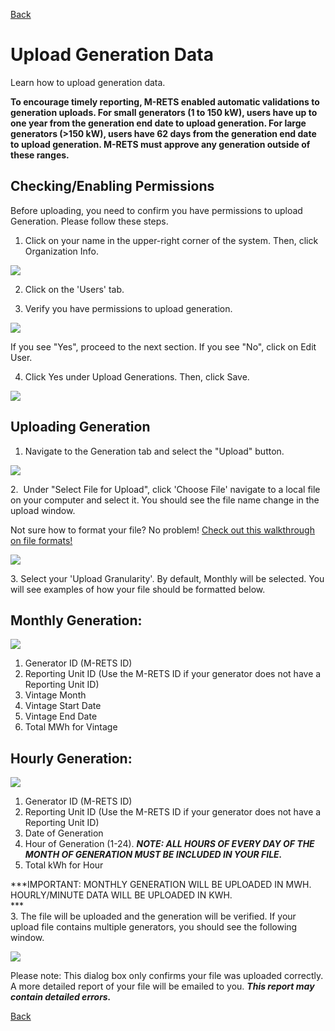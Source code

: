 [Back](https://mrets.github.io/Help/index)

Upload Generation Data
======================

Learn how to upload generation data.

**To encourage timely reporting, M-RETS enabled automatic validations to generation uploads. For small generators (1 to 150 kW), users have up to one year from the generation end date to upload generation. For large generators (>150 kW), users have 62 days from the generation end date to upload generation. M-RETS must approve any generation outside of these ranges.**

Checking/Enabling Permissions
--------------------

Before uploading, you need to confirm you have permissions to upload Generation. Please follow these steps.

1. Click on your name in the upper-right corner of the system. Then, click Organization Info.

![](https://github.com/mrets/photos/blob/master/add_update_billing_info1.gif?raw=true)

2. Click on the 'Users' tab.

3. Verify you have permissions to upload generation. 

![](https://github.com/mrets/photos/blob/master/generation_upload_data6.png?raw=true)

If you see "Yes", proceed to the next section. If you see "No", click on Edit User.

4. Click Yes under Upload Generations. Then, click Save.

![](https://github.com/mrets/photos/blob/master/generation_upload_data7.png?raw=true)

Uploading Generation
--------------------

1.  Navigate to the Generation tab and select the "Upload" button.

![](https://github.com/mrets/photos/blob/master/generation_upload_data1.png?raw=true)

2\.  Under "Select File for Upload", click 'Choose File' navigate to a local file on your computer and select it. You should see the file name change in the upload window. 

Not sure how to format your file? No problem! [Check out this walkthrough on file formats!](https://mrets.github.io/Help/generation_upload_format)

![](https://github.com/mrets/photos/blob/master/generation_upload_data2.png?raw=true)

3\. Select your 'Upload Granularity'. By default, Monthly will be selected. You will see examples of how your file should be formatted below.

Monthly Generation:
-------------------

![](https://github.com/mrets/photos/blob/master/generation_upload_data8.png?raw=true)

1.  Generator ID (M-RETS ID)
2.  Reporting Unit ID (Use the M-RETS ID if your generator does not have a Reporting Unit ID)
3.  Vintage Month
4.  Vintage Start Date
5.  Vintage End Date
6.  Total MWh for Vintage

Hourly Generation:
------------------

![](https://github.com/mrets/photos/blob/master/generation_upload_data4.png?raw=true)

1.  Generator ID (M-RETS ID)
2.  Reporting Unit ID (Use the M-RETS ID if your generator does not have a Reporting Unit ID)
3.  Date of Generation
4.  Hour of Generation (1-24). ***NOTE: ALL HOURS OF EVERY DAY OF THE MONTH OF GENERATION MUST BE INCLUDED IN YOUR FILE.***
5.  Total kWh for Hour

***IMPORTANT: MONTHLY GENERATION WILL BE UPLOADED IN MWH. HOURLY/MINUTE DATA WILL BE UPLOADED IN KWH.\
***\
3\. The file will be uploaded and the generation will be verified. If your upload file contains multiple generators, you should see the following window.

![](https://github.com/mrets/photos/blob/master/generation_upload_data5.png?raw=true)

Please note: This dialog box only confirms your file was uploaded correctly. A more detailed report of your file will be emailed to you. ***This report may contain detailed errors.***

[Back](https://mrets.github.io/Help/index)
